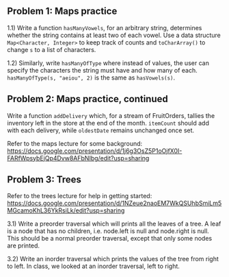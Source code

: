 ## Problem 1: Maps practice
1.1) Write a function `hasManyVowels`, for an arbitrary string, determines whether the string contains at least two of each vowel. Use a data structure `Map<Character, Integer>` to keep track of counts and `toCharArray()` to change `s` to a list of characters. 

1.2) Similarly, write `hasManyOfType` where instead of values, the user can specify the characters the string must have and how many of each. `hasManyOfType(s, "aeiou", 2)` is the same as `hasVowels(s)`.


## Problem 2: Maps practice, continued
Write a function `addDelivery` which, for a stream of FruitOrders, tallies the inventory left in the store at the end of the month. `itemCount` should add with each delivery, while `oldestDate` remains unchanged once set.

Refer to the maps lecture for some background: https://docs.google.com/presentation/d/1j6g3OsZ5P1oOjfX0I-FARfWpsybEjQp4Dvw8AFbNIbg/edit?usp=sharing



## Problem 3: Trees
Refer to the trees lecture for help in getting started: https://docs.google.com/presentation/d/1NZeue2naoEM7WkQSUhbSmiLm5MGcamoKhL36YkRsiLk/edit?usp=sharing 

3.1) Write a preorder traversal which will prints all the leaves of a tree. A leaf is a node that has no children, i.e. node.left is null and node.right is null. This should be a normal preorder traversal, except that only some nodes are printed.


3.2) Write an inorder traversal which prints the values of the tree from right to left. In class, we looked at an inorder traversal, left to right.
